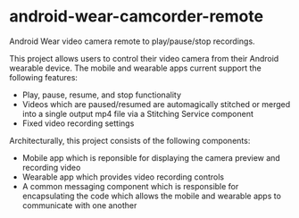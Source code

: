 android-wear-camcorder-remote
=============================

Android Wear video camera remote to play/pause/stop recordings.

This project allows users to control their video camera from their Android wearable device.
The mobile and wearable apps current support the following features:
  - Play, pause, resume, and stop functionality
  - Videos which are paused/resumed are automagically stitched or merged into a single output 
    mp4 file via a Stitching Service component
  - Fixed video recording settings
  
  
Architecturally, this project consists of the following components:
  - Mobile app which is reponsible for displaying the camera preview and recording video
  - Wearable app which provides video recording controls
  - A common messaging component which is responsible for encapsulating the code which allows
    the mobile and wearable apps to communicate with one another
